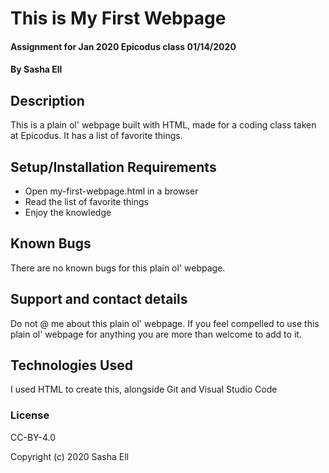 # This is My First Webpage

#### Assignment for Jan 2020 Epicodus class 01/14/2020

#### By Sasha Ell

## Description

This is a plain ol' webpage built with HTML, made for a coding class taken at Epicodus. It has a list of favorite things. 

## Setup/Installation Requirements

* Open my-first-webpage.html in a browser
* Read the list of favorite things  
* Enjoy the knowledge


## Known Bugs

There are no known bugs for this plain ol' webpage.

## Support and contact details

Do not @ me about this plain ol' webpage. If you feel compelled to use this plain ol' webpage for anything you are more than welcome to add to it.

## Technologies Used

I used HTML to create this, alongside Git and Visual Studio Code

### License

CC-BY-4.0

Copyright (c) 2020 Sasha Ell